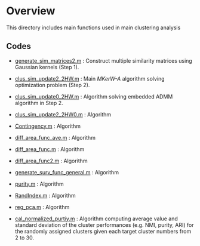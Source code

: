
# Overview

This directory includes main functions used in main clustering analysis

## Codes

- [generate_sim_matrices2.m](https://github.com/ishspsy/MKerW-A/blob/master/Main_functions/generate_sim_matrices2.m)
: Construct multiple similarity matrices using Gaussian kernels (Step 1).

- [clus_sim_update2_2HW.m](https://github.com/ishspsy/MKerW-A/blob/master/Main_functions/clus_sim_update2_2HW.m)
: Main *MKerW-A* algorithm solving optimization problem (Step 2).

- [clus_sim_update0_2HW.m](https://github.com/ishspsy/MKerW-A/blob/master/Main_functions/clus_sim_update0_2HW.m)
: Algorithm solving embedded ADMM algorithm in Step 2.

- [clus_sim_update2_2HW0.m](https://github.com/ishspsy/MKerW-A/blob/master/Main_functions/clus_sim_update2_2HW0.m)
: Algorithm 

- [Contingency.m](https://github.com/ishspsy/MKerW-A/blob/master/Main_functions/Contingency.m)
: Algorithm 

- [diff_area_func_ave.m](https://github.com/ishspsy/MKerW-A/blob/master/Main_functions/diff_area_func_ave.m)
: Algorithm 

- [diff_area_func.m](https://github.com/ishspsy/MKerW-A/blob/master/Main_functions/diff_area_func.m)
: Algorithm 

- [diff_area_func2.m](https://github.com/ishspsy/MKerW-A/blob/master/Main_functions/diff_area_func2.m)
: Algorithm 

- [generate_surv_func_general.m](https://github.com/ishspsy/MKerW-A/blob/master/Main_functions/generate_surv_func_general.m)
: Algorithm 

- [purity.m](https://github.com/ishspsy/MKerW-A/blob/master/Main_functions/purity.m)
: Algorithm 

- [RandIndex.m](https://github.com/ishspsy/MKerW-A/blob/master/Main_functions/RandIndex.m)
: Algorithm 

- [reg_pca.m](https://github.com/ishspsy/MKerW-A/blob/master/Main_functions/reg_pca.m)
: Algorithm 

- [cal_normalized_purtiy.m](https://github.com/ishspsy/MKerW-A/blob/master/Main_functions/cal_normalized_purtiy.m)
: Algorithm computing average value and standard deviation of the cluster performances (e.g. NMI, purity, ARI)
for the randomly assigned clusters given each target cluster numbers from 2 to 30.





	


